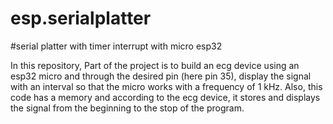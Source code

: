 # esp.serialplatter
#serial platter with timer interrupt with micro esp32

In this repository, Part of the project is to build an ecg device using an esp32 micro and through the desired pin (here pin 35), display the signal with an interval so that the micro works with a frequency of 1 kHz.
Also, this code has a memory and according to the ecg device, it stores and displays the signal from the beginning to the stop of the program.
